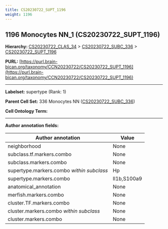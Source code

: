 ```yaml
---
title: CS20230722_SUPT_1196
weight: 1196
---
```

## 1196 Monocytes NN_1 (CS20230722_SUPT_1196)
<b>Hierarchy: </b>
[CS20230722_CLAS_34](../CS20230722_CLAS_34) >
[CS20230722_SUBC_336](../CS20230722_SUBC_336) >
[CS20230722_SUPT_1196](../CS20230722_SUPT_1196)

**PURL:** [https://purl.brain-bican.org/taxonomy/CCN20230722/CS20230722_SUPT_1196](https://purl.brain-bican.org/taxonomy/CCN20230722/CS20230722_SUPT_1196)

---


**Labelset:** supertype (Rank: 1)

**Parent Cell Set:** 336 Monocytes NN ([CS20230722_SUBC_336](../CS20230722_SUBC_336))



**Cell Ontology Term:** 

[MARKER GENES.]: #


---

[TRANSFERRED ANNOTATIONS.]: #


[AUTHOR ANNOTATION FIELDS.]: #


**Author annotation fields:**

| Author annotation | Value |
|-------------------|-------|
|neighborhood|None|
|subclass.tf.markers.combo|None|
|subclass.markers.combo|None|
|supertype.markers.combo _within subclass_|Hp|
|supertype.markers.combo|Il1b,S100a9|
|anatomical_annotation|None|
|merfish.markers.combo|None|
|cluster.TF.markers.combo|None|
|cluster.markers.combo _within subclass_|None|
|cluster.markers.combo|None|
